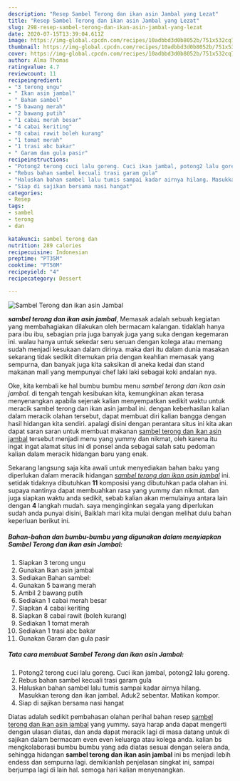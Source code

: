 ```yaml
---
description: "Resep Sambel Terong dan ikan asin Jambal yang Lezat"
title: "Resep Sambel Terong dan ikan asin Jambal yang Lezat"
slug: 298-resep-sambel-terong-dan-ikan-asin-jambal-yang-lezat
date: 2020-07-15T13:39:04.611Z
image: https://img-global.cpcdn.com/recipes/10adbbd3d0b8052b/751x532cq70/sambel-terong-dan-ikan-asin-jambal-foto-resep-utama.jpg
thumbnail: https://img-global.cpcdn.com/recipes/10adbbd3d0b8052b/751x532cq70/sambel-terong-dan-ikan-asin-jambal-foto-resep-utama.jpg
cover: https://img-global.cpcdn.com/recipes/10adbbd3d0b8052b/751x532cq70/sambel-terong-dan-ikan-asin-jambal-foto-resep-utama.jpg
author: Alma Thomas
ratingvalue: 4.7
reviewcount: 11
recipeingredient:
- "3 terong ungu"
- " Ikan asin jambal"
- " Bahan sambel"
- "5 bawang merah"
- "2 bawang putih"
- "1 cabai merah besar"
- "4 cabai keriting"
- "8 cabai rawit boleh kurang"
- "1 tomat merah"
- "1 trasi abc bakar"
- " Garam dan gula pasir"
recipeinstructions:
- "Potong2 terong cuci lalu goreng. Cuci ikan jambal, potong2 lalu goreng."
- "Rebus bahan sambel kecuali trasi garam gula"
- "Haluskan bahan sambel lalu tumis sampai kadar airnya hilang. Masukkan terong dan ikan jambal. Aduk2 sebentar. Matikan kompor."
- "Siap di sajikan bersama nasi hangat"
categories:
- Resep
tags:
- sambel
- terong
- dan

katakunci: sambel terong dan 
nutrition: 289 calories
recipecuisine: Indonesian
preptime: "PT35M"
cooktime: "PT50M"
recipeyield: "4"
recipecategory: Dessert

---
```



![Sambel Terong dan ikan asin Jambal](https://img-global.cpcdn.com/recipes/10adbbd3d0b8052b/751x532cq70/sambel-terong-dan-ikan-asin-jambal-foto-resep-utama.jpg)

<b><i>sambel terong dan ikan asin jambal</i></b>, Memasak adalah sebuah kegiatan yang membahagiakan dilakukan oleh bermacam kalangan. tidaklah hanya para ibu ibu, sebagian pria juga banyak juga yang suka dengan kegemaran ini. walau hanya untuk sekedar seru seruan dengan kolega atau memang sudah menjadi kesukaan dalam dirinya. maka dari itu dalam dunia masakan sekarang tidak sedikit ditemukan pria dengan keahlian memasak yang sempurna, dan banyak juga kita saksikan di aneka kedai dan stand makanan mall yang mempunyai chef laki laki sebagai koki andalan nya.



Oke, kita kembali ke hal bumbu bumbu menu <i>sambel terong dan ikan asin jambal</i>. di tengah tengah kesibukan kita, kemungkinan akan terasa menyenangkan apabila sejenak kalian menyempatkan sedikit waktu untuk meracik sambel terong dan ikan asin jambal ini. dengan keberhasilan kalian dalam meracik olahan tersebut, dapat membuat diri kalian bangga dengan hasil hidangan kita sendiri. apalagi disini dengan perantara situs ini kita akan dapat saran saran untuk membuat makanan <u>sambel terong dan ikan asin jambal</u> tersebut menjadi menu yang yummy dan nikmat, oleh karena itu ingat ingat alamat situs ini di ponsel anda sebagai salah satu pedoman kalian dalam meracik hidangan baru yang enak.


Sekarang langsung saja kita awali untuk menyediakan bahan baku yang diperlukan dalam meracik hidangan <u><i>sambel terong dan ikan asin jambal</i></u> ini. setidak tidaknya dibutuhkan <b>11</b> komposisi yang dibutuhkan pada olahan ini. supaya nantinya dapat membuahkan rasa yang yummy dan nikmat. dan juga siapkan waktu anda sedikit, sebab kalian akan memulainya antara lain dengan <b>4</b> langkah mudah. saya menginginkan segala yang diperlukan sudah anda punyai disini, Baiklah mari kita mulai dengan melihat dulu bahan keperluan berikut ini.

<!--inarticleads1-->

##### Bahan-bahan dan bumbu-bumbu yang digunakan dalam menyiapkan Sambel Terong dan ikan asin Jambal:

1. Siapkan 3 terong ungu
1. Gunakan  Ikan asin jambal
1. Sediakan  Bahan sambel:
1. Gunakan 5 bawang merah
1. Ambil 2 bawang putih
1. Sediakan 1 cabai merah besar
1. Siapkan 4 cabai keriting
1. Siapkan 8 cabai rawit (boleh kurang)
1. Sediakan 1 tomat merah
1. Sediakan 1 trasi abc bakar
1. Gunakan  Garam dan gula pasir




<!--inarticleads2-->

##### Tata cara membuat Sambel Terong dan ikan asin Jambal:

1. Potong2 terong cuci lalu goreng. Cuci ikan jambal, potong2 lalu goreng.
1. Rebus bahan sambel kecuali trasi garam gula
1. Haluskan bahan sambel lalu tumis sampai kadar airnya hilang. Masukkan terong dan ikan jambal. Aduk2 sebentar. Matikan kompor.
1. Siap di sajikan bersama nasi hangat




Diatas adalah sedikit pembahasan olahan perihal bahan resep <u>sambel terong dan ikan asin jambal</u> yang yummy. saya harap anda dapat mengerti dengan ulasan diatas, dan anda dapat meracik lagi di masa datang untuk di sajikan dalam bermacam even even keluarga atau kolega anda. kalian bs mengkolaborasi bumbu bumbu yang ada diatas sesuai dengan selera anda, sehingga hidangan <b>sambel terong dan ikan asin jambal</b> ini bs menjadi lebih endess dan sempurna lagi. demikianlah penjelasan singkat ini, sampai berjumpa lagi di lain hal. semoga hari kalian menyenangkan.
